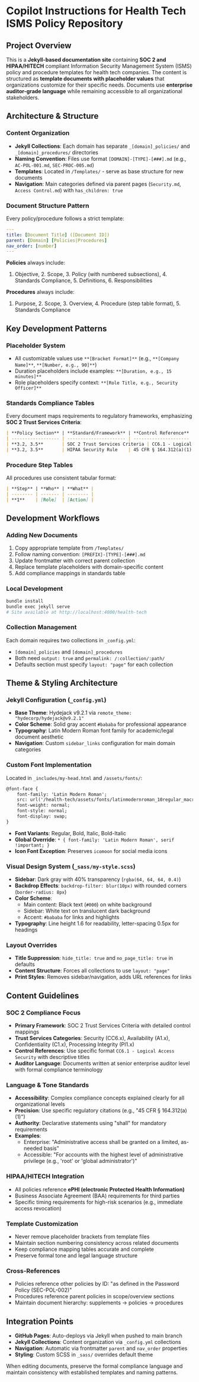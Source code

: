 # Copilot Instructions for Health Tech ISMS Policy Repository

## Project Overview
This is a **Jekyll-based documentation site** containing **SOC 2 and HIPAA/HITECH** compliant Information Security Management System (ISMS) policy and procedure templates for health tech companies. The content is structured as **template documents with placeholder values** that organizations customize for their specific needs. Documents use **enterprise auditor-grade language** while remaining accessible to all organizational stakeholders.

## Architecture & Structure

### Content Organization
- **Jekyll Collections**: Each domain has separate `_[domain]_policies/` and `_[domain]_procedures/` directories
- **Naming Convention**: Files use format `[DOMAIN]-[TYPE]-[###].md` (e.g., `AC-POL-001.md`, `SEC-PROC-005.md`)
- **Templates**: Located in `/Templates/` - serve as base structure for new documents
- **Navigation**: Main categories defined via parent pages (`Security.md`, `Access Control.md`) with `has_children: true`

### Document Structure Pattern
Every policy/procedure follows a strict template:
```yaml
---
title: [Document Title] ([Document ID])
parent: [Domain] [Policies|Procedures]
nav_order: [number]
---
```

**Policies** always include:
1. Objective, 2. Scope, 3. Policy (with numbered subsections), 4. Standards Compliance, 5. Definitions, 6. Responsibilities

**Procedures** always include:
1. Purpose, 2. Scope, 3. Overview, 4. Procedure (step table format), 5. Standards Compliance

## Key Development Patterns

### Placeholder System
- All customizable values use `**[Bracket Format]**` (e.g., `**[Company Name]**`, `**[Number, e.g., 90]**`)
- Duration placeholders include examples: `**[Duration, e.g., 15 minutes]**`
- Role placeholders specify context: `**[Role Title, e.g., Security Officer]**`

### Standards Compliance Tables
Every document maps requirements to regulatory frameworks, emphasizing **SOC 2 Trust Services Criteria**:
```markdown
| **Policy Section** | **Standard/Framework** | **Control Reference** |
| ------------------ | ---------------------- | --------------------- |
| **3.2, 3.5**       | SOC 2 Trust Services Criteria | CC6.1 - Logical Access Security |
| **3.2, 3.5**       | HIPAA Security Rule    | 45 CFR § 164.312(a)(1) |
```

### Procedure Step Tables
All procedures use consistent tabular format:
```markdown
| **Step** | **Who** | **What** |
| -------- | ------- | -------- |
| **1**    | [Role]  | [Action] |
```

## Development Workflows

### Adding New Documents
1. Copy appropriate template from `/Templates/`
2. Follow naming convention: `[PREFIX]-[TYPE]-[###].md`
3. Update frontmatter with correct parent collection
4. Replace template placeholders with domain-specific content
5. Add compliance mappings in standards table

### Local Development
```bash
bundle install
bundle exec jekyll serve
# Site available at http://localhost:4000/health-tech
```

### Collection Management
Each domain requires two collections in `_config.yml`:
- `[domain]_policies` and `[domain]_procedures`
- Both need `output: true` and `permalink: /:collection/:path/`
- Defaults section must specify `layout: "page"` for each collection

## Theme & Styling Architecture

### Jekyll Configuration (`_config.yml`)
- **Base Theme**: Hydejack v9.2.1 via `remote_theme: "hydecorp/hydejack@v9.2.1"`
- **Color Scheme**: Solid gray accent `#bababa` for professional appearance
- **Typography**: Latin Modern Roman font family for academic/legal document aesthetic
- **Navigation**: Custom `sidebar_links` configuration for main domain categories

### Custom Font Implementation
Located in `_includes/my-head.html` and `/assets/fonts/`:
```html
@font-face {
    font-family: 'Latin Modern Roman';
    src: url('/health-tech/assets/fonts/latinmodernroman_10regular_macroman/lmroman10-regular-webfont.woff') format('woff');
    font-weight: normal;
    font-style: normal;
    font-display: swap;
}
```
- **Font Variants**: Regular, Bold, Italic, Bold-Italic
- **Global Override**: `* { font-family: 'Latin Modern Roman', serif !important; }`
- **Icon Font Exception**: Preserves `icomoon` for social media icons

### Visual Design System (`_sass/my-style.scss`)
- **Sidebar**: Dark gray with 40% transparency (`rgba(64, 64, 64, 0.4)`)
- **Backdrop Effects**: `backdrop-filter: blur(10px)` with rounded corners (`border-radius: 8px`)
- **Color Scheme**: 
  - Main content: Black text (`#000`) on white background
  - Sidebar: White text on translucent dark background
  - Accent: `#bababa` for links and highlights
- **Typography**: Line height 1.6 for readability, letter-spacing 0.5px for headings

### Layout Overrides
- **Title Suppression**: `hide_title: true` and `no_page_title: true` in defaults
- **Content Structure**: Forces all collections to use `layout: "page"`
- **Print Styles**: Removes sidebar/navigation, adds URL references for links

## Content Guidelines

### SOC 2 Compliance Focus
- **Primary Framework**: SOC 2 Trust Services Criteria with detailed control mappings
- **Trust Services Categories**: Security (CC6.x), Availability (A1.x), Confidentiality (C1.x), Processing Integrity (PI1.x)
- **Control References**: Use specific format `CC6.1 - Logical Access Security` with descriptive titles
- **Auditor Language**: Documents written at senior enterprise auditor level with formal compliance terminology

### Language & Tone Standards
- **Accessibility**: Complex compliance concepts explained clearly for all organizational levels
- **Precision**: Use specific regulatory citations (e.g., "45 CFR § 164.312(a)(1)")
- **Authority**: Declarative statements using "shall" for mandatory requirements
- **Examples**: 
  - Enterprise: "Administrative access shall be granted on a limited, as-needed basis"
  - Accessible: "For accounts with the highest level of administrative privilege (e.g., 'root' or 'global administrator')"

### HIPAA/HITECH Integration
- All policies reference **ePHI (electronic Protected Health Information)**
- Business Associate Agreement (BAA) requirements for third parties
- Specific timing requirements for high-risk scenarios (e.g., immediate access revocation)

### Template Customization
- Never remove placeholder brackets from template files
- Maintain section numbering consistency across related documents
- Keep compliance mapping tables accurate and complete
- Preserve formal tone and legal language structure

### Cross-References
- Policies reference other policies by ID: "as defined in the Password Policy (SEC-POL-002)"
- Procedures reference parent policies in scope/overview sections
- Maintain document hierarchy: supplements → policies → procedures

## Integration Points
- **GitHub Pages**: Auto-deploys via Jekyll when pushed to main branch
- **Jekyll Collections**: Content organization via `_config.yml` collections
- **Navigation**: Automatic via frontmatter `parent` and `nav_order` properties
- **Styling**: Custom SCSS in `_sass/` overrides default theme

When editing documents, preserve the formal compliance language and maintain consistency with established templates and naming patterns.
